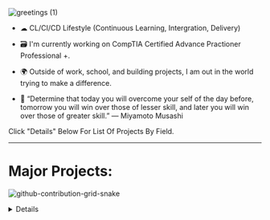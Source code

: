 ![greetings (1)](https://user-images.githubusercontent.com/109401839/212478916-224c7588-ae9d-41bf-ad0f-228ab2e0d110.gif)

- ☁ CL/CI/CD Lifestyle (Continuous Learning, Intergration, Delivery)

- 🗃 I'm currently working on CompTIA Certified Advance Practioner Professional +.

- 🌍 Outside of work, school, and building projects, I am out in the world trying to make a difference.

- 📖 “Determine that today you will overcome your self of the day before, tomorrow you will win over those of lesser skill, and later you will win over those of greater skill.” ― Miyamoto Musashi



Click "Details" Below For List Of Projects By Field.

---

<h1> Major Projects:</h1>

![github-contribution-grid-snake](https://user-images.githubusercontent.com/109401839/212478926-900d4c1f-7cc6-4334-a601-523e4f7c5a62.svg)

<details close>

</summary>

---

<h2> ☁️ Cloud DevOps Projects:</h2>

- [Native Cloud Monitoring Application with Docker, Kubernetes, AWS](https://github.com/FarisDou/AWS-K8S-Docker-Flask-Cloud-App)
- [Deploy Infrastructure and Assets to Azure using Terraform](https://github.com/FarisDou/Deploy-Infrastructure-to-Azure-with-Terraform)

<details close>

<h2> 🔐Cybersecurity Projects:</h2>

<div>

</summary>

- [Summary of Cloud SOC Project](https://github.com/farisdou/Cloud-SOC-Project-Directory)
- [Cloud SOC Pre-requisites](https://github.com/farisdou/Cloud-SOC-PreReq)
- [Logging and Monitoring](https://github.com/farisdou/Logging-and-Monitoring)
- [Microsoft Sentinel SIEM](https://github.com/farisdou/Microsoft-Sentinel-SIEM-)
- [Secure Cloud Configuration](https://github.com/farisdou/Secure-Cloud-Configuration)

---

<details close>

<h2> 💻Data Projects:</h2>

<div>

</summary>
  
  - [Creating & Processing Data Pipeline](https://github.com/farisdou/Building-Pipelines)
  - [Data Science Collection](https://github.com/farisdouData-Science-Collection)
  - [SpaceX Falcon-9](https://github.com/farisdou/Space-X-Falcon-9)
  
---
<details close>

<h2>👨‍💻 SysAdmin Projects:</h2>

<div>

</summary>

- <b>osTicket (Help Desk Ticketing Systems)</b>
  - [osTicket: Prerequisites and Installation](https://github.com/farisdou/osticket_prereqs)
  - [osTicket: Post-Installation Configuration](https://github.com/farisdou/osTicket---Post-Install-Configuration)
  - [osTicket: Ticket Lifecycle Examples](https://github.com/farisdou/osTicket---Ticket-Lifecycle-Intake-Through-Resolution)

- <b>Microsoft Azure</b>
  - [Configuring On-premises Active Directory within Azure VMs](https://github.com/farisdou/configure-ad)
  - [Network Security Groups (NSGs) and Inspecting Network Protocols](https://github.com/farisdou/-azure-network-protocols)
  - [Network File Shares and Permissions](https://github.com/farisdou/Network-File-Shares-and-Permissions)
  - [Building Intuition for DNS](https://github.com/farisdou/Building-Intuition-for-DNS)
